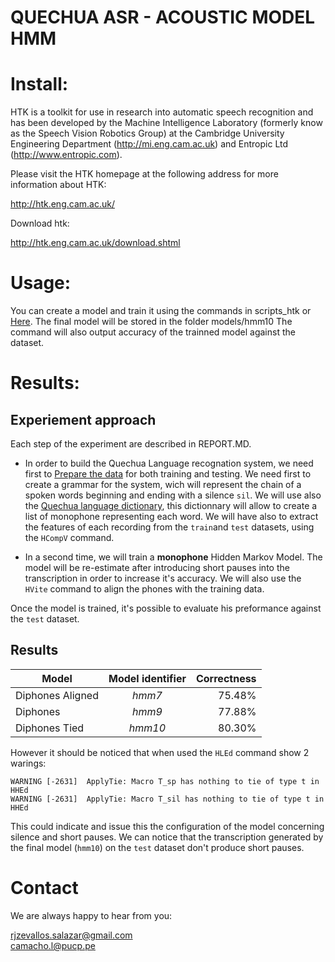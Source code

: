 # QUECHUA ASR - ACOUSTIC MODEL HMM

# Install:

HTK is a toolkit for use in research into automatic speech recognition
and has been developed by the Machine Intelligence Laboratory
(formerly know as the Speech Vision Robotics Group) at the
Cambridge University Engineering Department (http://mi.eng.cam.ac.uk) 
and Entropic Ltd (http://www.entropic.com).

Please visit the HTK homepage at the following address for more
information about HTK:

http://htk.eng.cam.ac.uk/

Download htk:

http://htk.eng.cam.ac.uk/download.shtml


# Usage:

You can create a model and train it using the commands in scripts_htk or [Here](https://github.com/tawaintisuyurunakunarayku/asr_hmm/blob/master/REPORT.md). The final model will be stored in the folder models/hmm10 The command will also output accuracy of the trainned model against the dataset.

# Results:

## Experiement approach

Each step of the experiment are described  in REPORT.MD.

* In order to build the Quechua Language recognation system, we need first to [Prepare the data](https://drive.google.com/drive/u/0/folders/1fHwoLwzGrpomTLvOfxhhxFf1WR_o5Yf2) for both training and testing. We need first to create a grammar for the system, wich will represent the chain of a spoken words beginning and ending with a silence `sil`. We will use also the [Quechua language dictionary](https://siminchikkunarayku.pe/), this dictionnary will allow to create a list of monophone representing each word. We will have also to extract the features of each recording from the `train`and `test` datasets, using the `HCompV` command.

* In a second time, we will train a **monophone** Hidden Markov Model. The model will be re-estimate after introducing short pauses into the transcription in order to increase it's accuracy. We will also use the `HVite` command to align the phones with the training data.

Once the model is trained, it's possible to evaluate his preformance against the `test` dataset.

## Results

| Model | Model identifier | Correctness |
| ----- |:----------------:| -----------:|
| Diphones Aligned | *hmm7* | 75.48% |
| Diphones | *hmm9* | 77.88% |
| Diphones Tied | *hmm10* | 80.30% |

However it should be noticed that when used the `HLEd` command show 2 warings:

```
WARNING [-2631]  ApplyTie: Macro T_sp has nothing to tie of type t in HHEd
WARNING [-2631]  ApplyTie: Macro T_sil has nothing to tie of type t in HHEd
```

This could indicate and issue this the configuration of the model concerning silence and short pauses. We can notice that the transcription generated by the final model (`hmm10`) on the `test` dataset don't produce short pauses.


# Contact
We are always happy to hear from you:

rjzevallos.salazar@gmail.com \
camacho.l@pucp.pe
